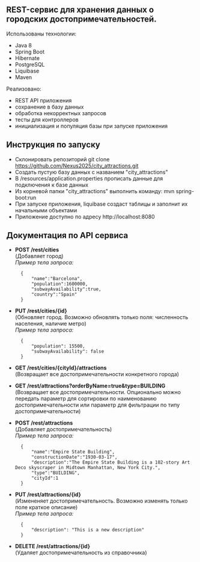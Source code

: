 ## REST-сервис для хранения данных о городских достопримечательностей.
Использованы технологии: 
- Java 8
- Spring Boot
- Hibernate
- PostgreSQL
- Liquibase
- Maven

Реализовано:
- REST API приложения
- сохранение в базу данных
- обработка некорректных запросов
- тесты для контроллеров
- инициализация и популяция базы при запуске приложения

## Инструкция по запуску
- Склонировать репозиторий git clone https://github.com/Nexus2025/city_attractions.git
- Создать пустую базу данных с названием "city_attractions"
- В /resources/application.properties прописать данные для подключения к базе данных
- Из корневой папки "city_attractions" выполнить команду: mvn spring-boot:run
- При запуске приложения, liquibase создаст таблицы и заполнит их начальными объектами
- Приложение доступно по адресу http://localhost:8080

## Документация по API сервиса
- **POST /rest/cities**  
(Добавляет город)   
*Пример тела запроса:*

        {
            "name":"Barcelona",
            "population":1600000,
            "subwayAvailability":true,
            "country":"Spain"
        }


- **PUT /rest/cities/{id}**  
(Обновляет город. Возможно обновлять только поля: численность населения, наличие метро)   
*Пример тела запроса:* 

        {
            "population": 15500,
            "subwayAvailability": false
        }

- **GET /rest/cities/{cityId}/attractions**  
(Возвращает все достопримечательности конкретного города)

- **GET /rest/attractions?orderByName=true&type=BUILDING**  
(Возвращает все достопримечательности. Опционально можно передать параметр для сортировки по наименованию достопримечательности или параметр для фильтрации по типу достопримечательности)

- **POST /rest/attractions**  
(Добавляет достопримечательность)  
*Пример тела запроса:*  

        {
            "name":"Empire State Building",
            "constructionDate":"1930-03-17",
            "description":"The Empire State Building is a 102-story Art Deco skyscraper in Midtown Manhattan, New York City.",
            "type":"BUILDING",
            "cityId":1
        }

- **PUT /rest/attractions/{id}**  
(Измененяет достопримечательность. Возможно изменять только поле краткое описание)  
*Пример тела запроса:*

        {
            "description": "This is a new description"
        }

- **DELETE /rest/attractions/{id}**  
(Удаляет достопримечательность из справочника)